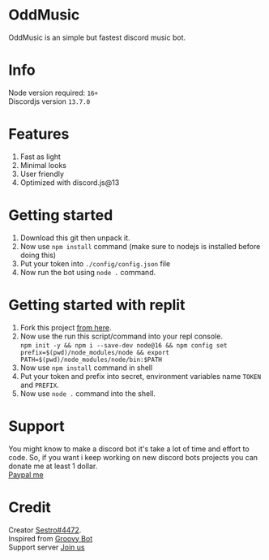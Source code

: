 # OddMusic
OddMusic is an simple but fastest discord music bot.
# Info
Node version required: `16+`<br/>
Discordjs version `13.7.0`
# Features
1. Fast as light
2. Minimal looks
3. User friendly
4. Optimized with discord.js@13
# Getting started
1. Download this git then unpack it.
2. Now use `npm install` command (make sure to nodejs is installed before doing this)
3. Put your token into `./config/config.json` file
4. Now run the bot using `node .` command.
# Getting started with replit
1. Fork this project [from here](sssss).
2. Now use the run this script/command into your repl console.<br/>```npm init -y && npm i --save-dev node@16 && npm config set prefix=$(pwd)/node_modules/node && export PATH=$(pwd)/node_modules/node/bin:$PATH```
3. Now use `npm install` command in shell
4. Put your token and prefix into secret, environment variables name `TOKEN` and `PREFIX`.
5. Now use `node .` command into the shell.
# Support
You might know to make a discord bot it's take a lot of time and effort to code. So, if you want i keep working on new discord bots projects you can donate me at least 1 dollar.<br/>
[Paypal me](https://paypal.me/sestro69)
# Credit
Creator [Sestro#4472](https://oddcoder.xyz/).<br/>
Inspired from [Groovy Bot](https://groovy.bot/)<br/>
Support server [Join us](https://discord.gg/7KtdeePrHV)<br/>
